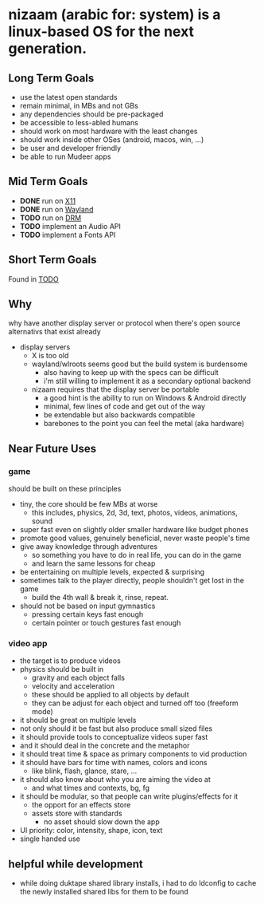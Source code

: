 # nizaam (arabic for: system) is a linux-based OS for the next generation.


## Long Term Goals
* use the latest open standards
* remain minimal, in MBs and not GBs
* any dependencies should be pre-packaged
* be accessible to less-abled humans
* should work on most hardware with the least changes
* should work inside other OSes (android, macos, win, ...)
* be user and developer friendly
* be able to run Mudeer apps

## Mid Term Goals
* **DONE** run on [X11](https://en.wikipedia.org/wiki/X_Window_System)
* **DONE** run on [Wayland](https://wayland.freedesktop.org/)
* **TODO** run on [DRM](https://en.wikipedia.org/wiki/Direct_Rendering_Manager)
* **TODO** implement an Audio API
* **TODO** implement a Fonts API

## Short Term Goals
Found in [TODO](https://github.com/xorasan/nizaam/edit/master/TODO.md)

## Why
why have another display server or protocol when there's open source alternativs that exist already
* display servers
	* X is too old
	* wayland/wlroots seems good but the build system is burdensome
		* also having to keep up with the specs can be difficult
		* i'm still willing to implement it as a secondary optional backend
	* nizaam requires that the display server be portable
		* a good hint is the ability to run on Windows & Android directly
		* minimal, few lines of code and get out of the way
		* be extendable but also backwards compatible
		* barebones to the point you can feel the metal (aka hardware)

## Near Future Uses

### game
should be built on these principles
* tiny, the core should be few MBs at worse
	* this includes, physics, 2d, 3d, text, photos, videos, animations, sound
* super fast even on slightly older smaller hardware like budget phones
* promote good values, genuinely beneficial, never waste people's time
* give away knowledge through adventures
	* so something you have to do in real life, you can do in the game
	* and learn the same lessons for cheap
* be entertaining on multiple levels, expected & surprising
* sometimes talk to the player directly, people shouldn't get lost in the game
	* build the 4th wall & break it, rinse, repeat.
* should not be based on input gymnastics
	* pressing certain keys fast enough
	* certain pointer or touch gestures fast enough


### video app
* the target is to produce videos
* physics should be built in
	* gravity and each object falls
	* velocity and acceleration
	* these should be applied to all objects by default
	* they can be adjust for each object and turned off too (freeform mode)
* it should be great on multiple levels
* not only should it be fast but also produce small sized files
* it should provide tools to conceptualize videos super fast
* and it should deal in the concrete and the metaphor
* it should treat time & space as primary components to vid production
* it should have bars for time with names, colors and icons
	* like blink, flash, glance, stare, ...
* it should also know about who you are aiming the video at
	* and what times and contexts, bg, fg
* it should be modular, so that people can write plugins/effects for it
	* the opport for an effects store
	* assets store with standards
		* no asset should slow down the app
* UI priority: color, intensity, shape, icon, text
* single handed use



## helpful while development
* while doing duktape shared library installs, i had to do ldconfig to cache
  the newly installed shared libs for them to be found




